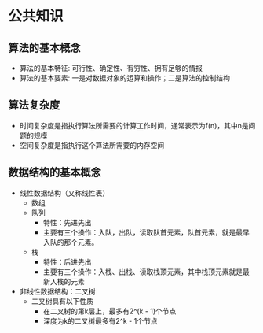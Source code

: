 # 公共知识
## 算法的基本概念
* 算法的基本特征: 可行性、确定性、有穷性、拥有足够的情报
* 算法的基本要素: 一是对数据对象的运算和操作；二是算法的控制结构
## 算法复杂度
* 时间复杂度是指执行算法所需要的计算工作时间，通常表示为f(n)，其中n是问题的规模
* 空间复杂度是指执行这个算法所需要的内存空间
## 数据结构的基本概念
* 线性数据结构（又称线性表）
  * 数组
  * 队列
    * 特性：先进先出
    * 主要有三个操作：入队，出队，读取队首元素，队首元素，就是最早入队的那个元素。
  * 栈
    * 特性：后进先出
    * 主要有三个操作：入栈、出栈、读取栈顶元素，其中栈顶元素就是最新入栈的元素
* 非线性数据结构：二叉树
    * 二叉树具有以下性质
        * 在二叉树的第k层上，最多有2^(k - 1)个节点
        * 深度为k的二叉树最多有2^k - 1个节点